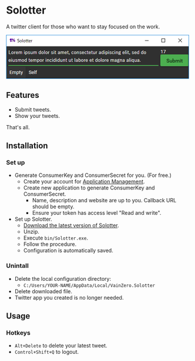 # Solotter
A twitter client for those who want to stay focused on the work.

![Screenshot](documents/screenshot.png)

## Features
- Submit tweets.
- Show your tweets.

That's all.

## Installation
### Set up
- Generate ConsumerKey and ConsumerSecret for you. (For free.)
    - Create your account for [Application Management](https://apps.twitter.com/).
    - Create new application to generate ConsumerKey and ConsumerSecret.
        - Name, description and website are up to you. Callback URL should be empty.
        - Ensure your token has access level "Read and write".
- Set up Solotter.
    - [Download the latest version of Solotter](https://github.com/vain0/VainZero.Solotter/releases/latest).
    - Unzip.
    - Execute `bin/Solotter.exe`.
    - Follow the procedure.
    - Configuration is automatically saved.

### Unintall
- Delete the local configuration directory:
    - ``C:/Users/YOUR-NAME/AppData/Local/VainZero.Solotter``
- Delete downloaded file.
- Twitter app you created is no longer needed.

## Usage
### Hotkeys
- ``Alt+Delete`` to delete your latest tweet.
- ``Control+Shift+Q`` to logout.
